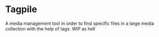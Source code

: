# Tagpile
A media management tool in order to find specific files in a large media collection with the help of tags. WIP as hell
